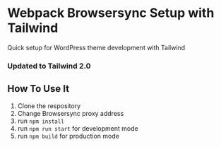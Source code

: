 # Webpack Browsersync Setup with Tailwind

Quick setup for WordPress theme development with Tailwind

### Updated to Tailwind 2.0

## How To Use It

1. Clone the respository
2. Change Browsersync proxy address
3. run `npm install`
4. run `npm run start` for development mode
5. run `npm build` for production mode
